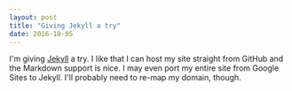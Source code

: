 ```yaml
---
layout: post
title: "Giving Jekyll a try"
date: 2016-10-05
---
```


I'm giving [Jekyll](http://jekyllrb.com) a try. I like that I can host my site straight from GitHub and the Markdown support is nice. I may even port my entire site from Google Sites to Jekyll. I'll probably need to re-map my domain, though.
